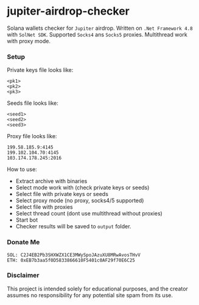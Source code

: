 # jupiter-airdrop-checker
Solana wallets checker for `Jupiter` airdrop. Written on `.Net Framework 4.8` with `SolNet SDK`. Supported `Socks4` ans `Socks5` proxies. Multithread work with proxy mode.

### Setup
Private keys file looks like:
```
<pk1>
<pk2>
<pk3>    
```

Seeds file looks like:
```
<seed1>
<seed2>
<seed3>
```

Proxy file looks like:
```
199.58.185.9:4145
199.102.104.70:4145
103.174.178.245:2016
```

How to use:
- Extract archive with binaries
- Select mode work with (check private keys or seeds)
- Select file with private keys or seeds
- Select proxy mode (no proxy, socks4/5 supported)
- Select file with proxies
- Select thread count (dont use multithread without proxies)
- Start bot
- Checker results will be saved to `output` folder.

### Donate Me
```
SOL: C2J4EB2Pb3SHXWZX1CE3MWySpoJAzuXU8MRwAvosTHvV
ETH: 0xEB7b3aa5f0D5833866610F5401c0AF29f70E6C25
```
### Disclaimer
This project is intended solely for educational purposes, and the creator assumes no responsibility for any potential site spam from its use.
